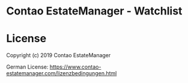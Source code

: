 # Contao EstateManager - Watchlist

# License
Copyright (c) 2019 Contao EstateManager

German License: https://www.contao-estatemanager.com/lizenzbedingungen.html
